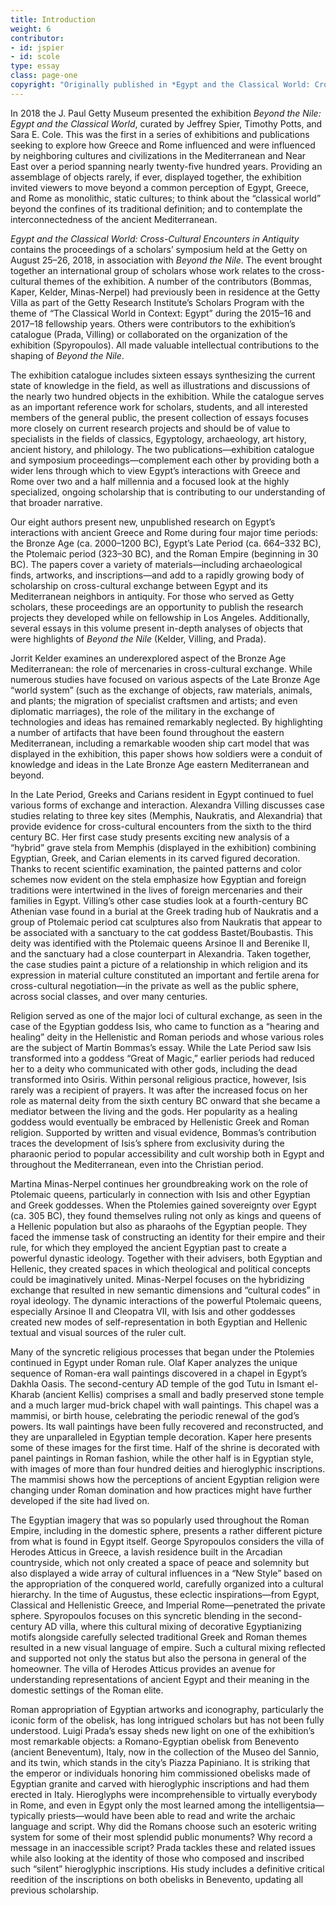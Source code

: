 ```yaml
---
title: Introduction
weight: 6
contributor:
- id: jspier
- id: scole
type: essay
class: page-one
copyright: "Originally published in *Egypt and the Classical World: Cross-Cultural Encounters in Antiquity*. © 2022 J. Paul Getty Trust, www.getty.edu/publications/egypt-classical-world/ (licensed under CC BY‑NC 4.0)"
---
```


In 2018 the J. Paul Getty Museum presented the exhibition *Beyond the Nile: Egypt and the Classical World*, curated by Jeffrey Spier, Timothy Potts, and Sara E. Cole. This was the first in a series of exhibitions and publications seeking to explore how Greece and Rome influenced and were influenced by neighboring cultures and civilizations in the Mediterranean and Near East over a period spanning nearly twenty-five hundred years. Providing an assemblage of objects rarely, if ever, displayed together, the exhibition invited viewers to move beyond a common perception of Egypt, Greece, and Rome as monolithic, static cultures; to think about the “classical world” beyond the confines of its traditional definition; and to contemplate the interconnectedness of the ancient Mediterranean.

*Egypt and the Classical World: Cross-Cultural Encounters in Antiquity* contains the proceedings of a scholars’ symposium held at the Getty on August 25–26, 2018, in association with *Beyond the Nile*. The event brought together an international group of scholars whose work relates to the cross-cultural themes of the exhibition. A number of the contributors (Bommas, Kaper, Kelder, Minas-Nerpel) had previously been in residence at the Getty Villa as part of the Getty Research Institute’s Scholars Program with the theme of “The Classical World in Context: Egypt” during the 2015–16 and 2017–18 fellowship years. Others were contributors to the exhibition’s catalogue (Prada, Villing) or collaborated on the organization of the exhibition (Spyropoulos). All made valuable intellectual contributions to the shaping of *Beyond the Nile*.

The exhibition catalogue includes sixteen essays synthesizing the current state of knowledge in the field, as well as illustrations and discussions of the nearly two hundred objects in the exhibition. While the catalogue serves as an important reference work for scholars, students, and all interested members of the general public, the present collection of essays focuses more closely on current research projects and should be of value to specialists in the fields of classics, Egyptology, archaeology, art history, ancient history, and philology. The two publications—exhibition catalogue and symposium proceedings—complement each other by providing both a wider lens through which to view Egypt’s interactions with Greece and Rome over two and a half millennia and a focused look at the highly specialized, ongoing scholarship that is contributing to our understanding of that broader narrative.

Our eight authors present new, unpublished research on Egypt’s interactions with ancient Greece and Rome during four major time periods: the Bronze Age (ca. 2000–1200 BC), Egypt’s Late Period (ca. 664–332 BC), the Ptolemaic period (323–30 BC), and the Roman Empire (beginning in 30 BC). The papers cover a variety of materials—including archaeological finds, artworks, and inscriptions—and add to a rapidly growing body of scholarship on cross-cultural exchange between Egypt and its Mediterranean neighbors in antiquity. For those who served as Getty scholars, these proceedings are an opportunity to publish the research projects they developed while on fellowship in Los Angeles. Additionally, several essays in this volume present in-depth analyses of objects that were highlights of *Beyond the Nile* (Kelder, Villing, and Prada).

Jorrit Kelder examines an underexplored aspect of the Bronze Age Mediterranean: the role of mercenaries in cross-cultural exchange. While numerous studies have focused on various aspects of the Late Bronze Age “world system” (such as the exchange of objects, raw materials, animals, and plants; the migration of specialist craftsmen and artists; and even diplomatic marriages), the role of the military in the exchange of technologies and ideas has remained remarkably neglected. By highlighting a number of artifacts that have been found throughout the eastern Mediterranean, including a remarkable wooden ship cart model that was displayed in the exhibition, this paper shows how soldiers were a conduit of knowledge and ideas in the Late Bronze Age eastern Mediterranean and beyond.

In the Late Period, Greeks and Carians resident in Egypt continued to fuel various forms of exchange and interaction. Alexandra Villing discusses case studies relating to three key sites (Memphis, Naukratis, and Alexandria) that provide evidence for cross-cultural encounters from the sixth to the third century BC. Her first case study presents exciting new analysis of a “hybrid” grave stela from Memphis (displayed in the exhibition) combining Egyptian, Greek, and Carian elements in its carved figured decoration. Thanks to recent scientific examination, the painted patterns and color schemes now evident on the stela emphasize how Egyptian and foreign traditions were intertwined in the lives of foreign mercenaries and their families in Egypt. Villing’s other case studies look at a fourth-century BC Athenian vase found in a burial at the Greek trading hub of Naukratis and a group of Ptolemaic period cat sculptures also from Naukratis that appear to be associated with a sanctuary to the cat goddess Bastet/Boubastis. This deity was identified with the Ptolemaic queens Arsinoe II and Berenike II, and the sanctuary had a close counterpart in Alexandria. Taken together, the case studies paint a picture of a relationship in which religion and its expression in material culture constituted an important and fertile arena for cross-cultural negotiation—in the private as well as the public sphere, across social classes, and over many centuries.

Religion served as one of the major loci of cultural exchange, as seen in the case of the Egyptian goddess Isis, who came to function as a “hearing and healing” deity in the Hellenistic and Roman periods and whose various roles are the subject of Martin Bommas’s essay. While the Late Period saw Isis transformed into a goddess “Great of Magic,” earlier periods had reduced her to a deity who communicated with other gods, including the dead transformed into Osiris. Within personal religious practice, however, Isis rarely was a recipient of prayers. It was after the increased focus on her role as maternal deity from the sixth century BC onward that she became a mediator between the living and the gods. Her popularity as a healing goddess would eventually be embraced by Hellenistic Greek and Roman religion. Supported by written and visual evidence, Bommas’s contribution traces the development of Isis’s sphere from exclusivity during the pharaonic period to popular accessibility and cult worship both in Egypt and throughout the Mediterranean, even into the Christian period.

Martina Minas-Nerpel continues her groundbreaking work on the role of Ptolemaic queens, particularly in connection with Isis and other Egyptian and Greek goddesses. When the Ptolemies gained sovereignty over Egypt (ca. 305 BC), they found themselves ruling not only as kings and queens of a Hellenic population but also as pharaohs of the Egyptian people. They faced the immense task of constructing an identity for their empire and their rule, for which they employed the ancient Egyptian past to create a powerful dynastic ideology. Together with their advisers, both Egyptian and Hellenic, they created spaces in which theological and political concepts could be imaginatively united. Minas-Nerpel focuses on the hybridizing exchange that resulted in new semantic dimensions and “cultural codes” in royal ideology. The dynamic interactions of the powerful Ptolemaic queens, especially Arsinoe II and Cleopatra VII, with Isis and other goddesses created new modes of self-representation in both Egyptian and Hellenic textual and visual sources of the ruler cult.

Many of the syncretic religious processes that began under the Ptolemies continued in Egypt under Roman rule. Olaf Kaper analyzes the unique sequence of Roman-era wall paintings discovered in a chapel in Egypt’s Dakhla Oasis. The second-century AD temple of the god Tutu in Ismant el-Kharab (ancient Kellis) comprises a small and badly preserved stone temple and a much larger mud-brick chapel with wall paintings. This chapel was a mammisi, or birth house, celebrating the periodic renewal of the god’s powers. Its wall paintings have been fully recovered and reconstructed, and they are unparalleled in Egyptian temple decoration. Kaper here presents some of these images for the first time. Half of the shrine is decorated with panel paintings in Roman fashion, while the other half is in Egyptian style, with images of more than four hundred deities and hieroglyphic inscriptions. The mammisi shows how the perceptions of ancient Egyptian religion were changing under Roman domination and how practices might have further developed if the site had lived on.

The Egyptian imagery that was so popularly used throughout the Roman Empire, including in the domestic sphere, presents a rather different picture from what is found in Egypt itself. George Spyropoulos considers the villa of Herodes Atticus in Greece, a lavish residence built in the Arcadian countryside, which not only created a space of peace and solemnity but also displayed a wide array of cultural influences in a “New Style” based on the appropriation of the conquered world, carefully organized into a cultural hierarchy. In the time of Augustus, these eclectic inspirations—from Egypt, Classical and Hellenistic Greece, and Imperial Rome—penetrated the private sphere. Spyropoulos focuses on this syncretic blending in the second-century AD villa, where this cultural mixing of decorative Egyptianizing motifs alongside carefully selected traditional Greek and Roman themes resulted in a new visual language of empire. Such a cultural mixing reflected and supported not only the status but also the persona in general of the homeowner. The villa of Herodes Atticus provides an avenue for understanding representations of ancient Egypt and their meaning in the domestic settings of the Roman elite.

Roman appropriation of Egyptian artworks and iconography, particularly the iconic form of the obelisk, has long intrigued scholars but has not been fully understood. Luigi Prada’s essay sheds new light on one of the exhibition’s most remarkable objects: a Romano-Egyptian obelisk from Benevento (ancient Beneventum), Italy, now in the collection of the Museo del Sannio, and its twin, which stands in the city’s Piazza Papiniano. It is striking that the emperor or individuals honoring him commissioned obelisks made of Egyptian granite and carved with hieroglyphic inscriptions and had them erected in Italy. Hieroglyphs were incomprehensible to virtually everybody in Rome, and even in Egypt only the most learned among the intelligentsia—typically priests—would have been able to read and write the archaic language and script. Why did the Romans choose such an esoteric writing system for some of their most splendid public monuments? Why record a message in an inaccessible script? Prada tackles these and related issues while also looking at the identity of those who composed and inscribed such “silent” hieroglyphic inscriptions. His study includes a definitive critical reedition of the inscriptions on both obelisks in Benevento, updating all previous scholarship.
